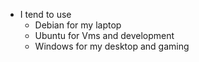 - I tend to use
    - Debian for my laptop
    - Ubuntu for Vms and development
    - Windows for my desktop and gaming
